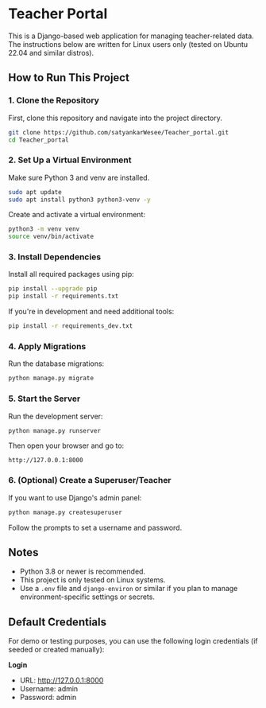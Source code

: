 # Teacher Portal

This is a Django-based web application for managing teacher-related data. The instructions below are written for Linux users only (tested on Ubuntu 22.04 and similar distros).

## How to Run This Project

### 1. Clone the Repository

First, clone this repository and navigate into the project directory.

```bash
git clone https://github.com/satyankarWesee/Teacher_portal.git
cd Teacher_portal
```

### 2. Set Up a Virtual Environment

Make sure Python 3 and venv are installed.

```bash
sudo apt update
sudo apt install python3 python3-venv -y
```

Create and activate a virtual environment:

```bash
python3 -m venv venv
source venv/bin/activate
```

### 3. Install Dependencies

Install all required packages using pip:

```bash
pip install --upgrade pip
pip install -r requirements.txt
```

If you're in development and need additional tools:

```bash
pip install -r requirements_dev.txt
```

### 4. Apply Migrations

Run the database migrations:

```bash
python manage.py migrate
```

### 5. Start the Server

Run the development server:

```bash
python manage.py runserver
```

Then open your browser and go to:

```
http://127.0.0.1:8000
```

### 6. (Optional) Create a Superuser/Teacher

If you want to use Django's admin panel:

```bash
python manage.py createsuperuser
```

Follow the prompts to set a username and password.

## Notes

- Python 3.8 or newer is recommended.
- This project is only tested on Linux systems.
- Use a `.env` file and `django-environ` or similar if you plan to manage environment-specific settings or secrets.

## Default Credentials

For demo or testing purposes, you can use the following login credentials (if seeded or created manually):

**Login**

- URL: http://127.0.0.1:8000
- Username: admin
- Password: admin
